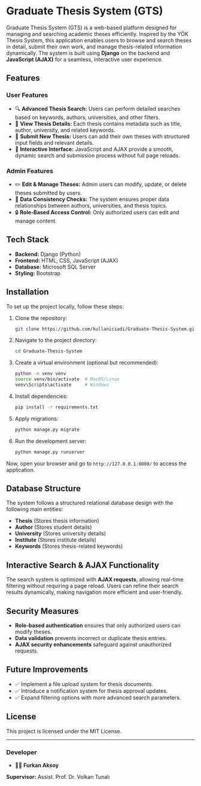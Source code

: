 # Graduate Thesis System (GTS)

Graduate Thesis System (GTS) is a web-based platform designed for managing and searching academic theses efficiently. Inspired by the YÖK Thesis System, this application enables users to browse and search theses in detail, submit their own work, and manage thesis-related information dynamically. The system is built using **Django** on the backend and **JavaScript (AJAX)** for a seamless, interactive user experience.

## Features

### User Features
- 🔍 **Advanced Thesis Search:** Users can perform detailed searches based on keywords, authors, universities, and other filters.
- 📖 **View Thesis Details:** Each thesis contains metadata such as title, author, university, and related keywords.
- 📝 **Submit New Thesis:** Users can add their own theses with structured input fields and relevant details.
- 🎨 **Interactive Interface:** JavaScript and AJAX provide a smooth, dynamic search and submission process without full page reloads.

### Admin Features
- ✏️ **Edit & Manage Theses:** Admin users can modify, update, or delete theses submitted by users.
- 📂 **Data Consistency Checks:** The system ensures proper data relationships between authors, universities, and thesis topics.
- 🔒 **Role-Based Access Control:** Only authorized users can edit and manage content.

## Tech Stack
- **Backend:** Django (Python)
- **Frontend:** HTML, CSS, JavaScript (AJAX)
- **Database:** Microsoft SQL Server
- **Styling:** Bootstrap

## Installation

To set up the project locally, follow these steps:

1. Clone the repository:
   ```sh
   git clone https://github.com/kullaniciadi/Graduate-Thesis-System.git
   ```
2. Navigate to the project directory:
   ```sh
   cd Graduate-Thesis-System
   ```
3. Create a virtual environment (optional but recommended):
   ```sh
   python -m venv venv
   source venv/bin/activate  # MacOS/Linux
   venv\Scripts\activate     # Windows
   ```
4. Install dependencies:
   ```sh
   pip install -r requirements.txt
   ```
5. Apply migrations:
   ```sh
   python manage.py migrate
   ```
6. Run the development server:
   ```sh
   python manage.py runserver
   ```

Now, open your browser and go to `http://127.0.0.1:8000/` to access the application.

## Database Structure
The system follows a structured relational database design with the following main entities:
- **Thesis** (Stores thesis information)
- **Author** (Stores student details)
- **University** (Stores university details)
- **Institute** (Stores institute details)
- **Keywords** (Stores thesis-related keywords)

## Interactive Search & AJAX Functionality
The search system is optimized with **AJAX requests**, allowing real-time filtering without requiring a page reload. Users can refine their search results dynamically, making navigation more efficient and user-friendly.

## Security Measures
- **Role-based authentication** ensures that only authorized users can modify theses.
- **Data validation** prevents incorrect or duplicate thesis entries.
- **AJAX security enhancements** safeguard against unauthorized requests.

## Future Improvements
- ✅ Implement a file upload system for thesis documents.
- ✅ Introduce a notification system for thesis approval updates.
- ✅ Expand filtering options with more advanced search parameters.

## License
This project is licensed under the MIT License.

---
### Developer
- 👨‍💻 **Furkan Aksoy**

**Supervisor:** Assist. Prof. Dr. Volkan Tunalı

